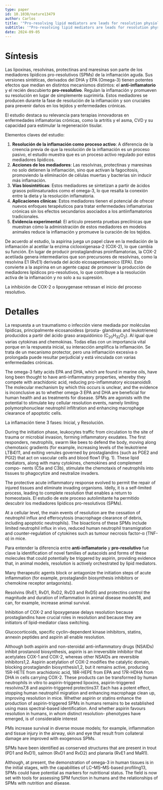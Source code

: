 ```yaml
---
type: paper
id: 10.1038/nature13479
author: Carlos
title: '"Pro-resolving lipid mediators are leads for resolution physiology" de Charles N. Serhan (2014)'
subtitle: '"Pro-resolving lipid mediators are leads for resolution physiology" de Charles N. Serhan (2014)'
date: 2024-09-05
---
```


# Síntesis

Las lipoxinas, resolvinas, protectinas and maresinas son parte de los mediadores lipídicos pro-resolutivos (SPMs) de la inflamación aguda. Sus versiones sintéticas, derivados del DHA y EPA (Omega-3) tienen potentes efectos que median en distintos mecanismos distintos: el **anti-inflamatorio** y el recién descubierto **pro-resolutivo**. Regulan la inflamación y promueven su resolución en lugar de simplemente suprimirla. Estos mediadores se producen durante la fase de resolución de la inflamación y son cruciales para prevenir daños en los tejidos y enfermedades crónicas.

El estudio destaca su relevancia para terapias innovadoras en enfermedades inflamatorias crónicas, como la artritis y el asma, CVD y su capacidad para estimular la regeneración tisular.

Elementos claves del estudio:
1. **Resolución de la inflamación como proceso activo**: A diferencia de la creencia previa de que la resolución de la inflamación es un proceso pasivo, el estudio muestra que es un proceso activo regulado por estos mediadores lipídicos.
1. **Acciones de los mediadores**: Las resolvinas, protectinas y maresinas no solo detienen la inflamación, sino que activan la fagocitosis, promoviendo la eliminación de células muertas y bacterias sin inducir más inflamación.
1. **Vías biosintéticas**: Estos mediadores se sintetizan a partir de ácidos grasos poliinsaturados como el omega-3, lo que resalta la conexión entre la dieta y la resolución inflamatoria.
1. **Aplicaciones clínicas**: Estos mediadores tienen el potencial de ofrecer nuevos enfoques terapéuticos para tratar enfermedades inflamatorias crónicas sin los efectos secundarios asociados a los antiinflamatorios tradicionales.
1. **Evidencia experimental**: El artículo presenta pruebas preclínicas que muestran cómo la administración de estos mediadores en modelos animales reduce la inflamación y promueve la curación de los tejidos.

De acuerdo al estudio, la aspirina juega un papel clave en la mediación de la inflamación al acetilar la enzima ciclooxigenasa-2 (COX-2), lo que cambia su función. En lugar de producir prostaglandinas proinflamatorias, la COX-2 acetilada genera intermediarios que son precursores de resolvinas, como la resolvina E1 (RvE1) derivada del ácido eicosapentaenoico (EPA). Esto convierte a la aspirina en un agente capaz de promover la producción de mediadores lipídicos pro-resolutivos, lo que contribuye a la resolución activa de la inflamación y no solo a su supresión.

La inhibición de COX-2 o lipoxygenase retrasan el inicio del proceso resolutivo. 

# Detalles
La respuesta a un traumatismo o infección viene mediada por moléculas lipídicas, principalmente eicosanoidess (prosta-
glandinas and leukotrienes) producidos a partir del ácido graso araquidónico (C<sub>20</sub>H<sub>32</sub>O<sub>2</sub>). Al igual que varias cytokinas and chemokinas. Todas ellas con un importancia vital porque en la respuesta inicial, su interacción amplifica la inflamación. Se trata de un mecanismo protector, pero una inflamación excesiva o prolongada puede resultar perjudicial y está vinculada con varias enfermedades crónicas.

The omega-3 fatty acids EPA and DHA, which are found in marine oils, have long been thought to have anti-inflammatory properties, whereby they compete with arachidonic acid, reducing pro-inflammatory eicosanoids9. The molecular mechanism by which this occurs is unclear, and the evidence is inconclusive as to whether omega-3 EPA and DHA are beneficial for human health and as treatments for disease. SPMs are agonists with the potential to stimulate key cellular resolution events, namely limiting polymorphonuclear neutrophil infiltration and enhancing macrophage clearance of apoptotic cells.

La inflamación tiene 3 fases: Inicial, y Resolución.

During the initiation phase, leukocytes traffic from circulation to the site of trauma or microbial invasion, forming inflammatory exudates. The first responders, neutrophils, swarm like bees to defend the body, moving along chemotaxic gradients (for example, increasing levels of the leukotriene LTB4)11, and exiting venules governed by prostaglandins (such as PGE2 and PGI2) that act on vascular cells and blood flow1 (Fig. 1). These lipid mediators, along with many cytokines, chemokines and complement compo- nents (C5a and C3b), stimulate the chemotaxis of neutrophils into tissues to phagocytize and neutralize invaders.

The protective acute inflammatory response evolved to permit the repair of injured tissues and eliminate invading organisms. Idelly, it is a self-limited process, leading to complete resolution that enables a return to homeostasis. El estudio de este proceso autolimitante ha permitido descubrir los mediadores lipídicos pro-resolutivos (SPMs).

At a cellular level, the main events of resolution are the cessation of neutrophil influx and efferocytosis (macrophage clearance of debris, including apoptotic neutrophils). The bioactions of these SPMs include limited neutrophil influx in vivo, reduced human neutrophil transmigration and counter-regulation of cytokines such as tumour necrosis factor-α (TNF-α) in mice.

Para entender la diferencia entre **anti-inflamatorio** y **pro-resolutivo** fue clave la identification of novel families of autacoids and forms of these molecules that could potentially be triggered by aspirin, providing evidence that, in animal models, resolution is actively orchestrated by lipid mediators.

Many therapeutic agents block or antagonize the initiation steps of acute inflammation (for example, prostaglandin biosynthesis inhibitors or chemokine receptor antagonists).

Resolvins (RvE1, RvD1, RvD2, RvD3 and RvD5) and protectins control the magnitude and duration of inflammation in animal disease models18, and can, for example, increase animal survival.

Inhibition of COX-2 and lipoxygenase delays resolution because prostaglandins have crucial roles in resolution and because they are initiators of lipid-mediator class switching.

Glucocorticoids, specific cyclin-dependent kinase inhibitors, statins, annexin peptides and aspirin all enable resolution.

Although both aspirin and non-steroidal anti-inflammatory drugs (NSAIDs) inhibit prostanoid biosynthesis, aspirin is an irreversible inhibitor that acetylates COX-1 and COX-2, whereas other NSAIDs are reversible inhibitors1,2. Aspirin acetylation of COX-2 modifies the catalytic domain, blocking prostaglandin biosynthesis1,2, but it remains active, producing 15R-HETE from arachidonic acid, 18R-HEPE from EPA and 17R-HDHA from DHA in cells carrying COX-2. These products can be transformed by human neutrophils in vitro to aspirin-triggered lipoxins, aspirin-triggered resolvins7,8 and aspirin-triggered protectins37. Each has a potent effect, stopping human neutrophil migration and enhancing macrophage clean up, improving resolution in mice. Whether aspirin or statins enhance the production of aspirin-triggered SPMs in humans remains to be established using mass spectral-based identification. And whether aspirin favours resolution in humans, in whom distinct resolution- phenotypes have emerged, is of considerable interest

PMs increase survival in diverse mouse models; for example, inflammation and tissue injury in the airway, skin and eye that result from collateral damage are improved with exogenous SPMs.

SPMs have been identified as conserved structures that are present in trout (PD1 and RvD1), salmon (RvD1 and RvD2) and planaria (RvE1 and MaR1).

Although, at present, the demonstration of omega-3 in human tissues is in the initial stages, with the capabilities of LC–MS–MS-based profiling13, SPMs could have potential as markers for nutritional status. The field is now set with tools for assessing SPM function in humans and the relationships of SPMs with nutrition and disease.










